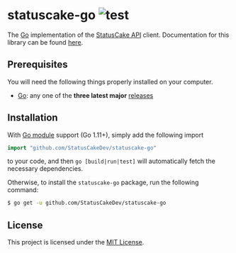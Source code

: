 # statuscake-go ![test](https://github.com/StatusCakeDev/statuscake-go/workflows/test/badge.svg)

The [Go](https://golang.org/) implementation of the [StatusCake
API](https://www.statuscake.com/api/v1) client. Documentation for this library
can be found [here](https://www.statuscake.com/api/v1).

## Prerequisites

You will need the following things properly installed on your computer.

* [Go](https://golang.org/): any one of the **three latest major**
  [releases](https://golang.org/doc/devel/release.html)

## Installation

With [Go module](https://github.com/golang/go/wiki/Modules) support (Go 1.11+),
simply add the following import

```go
import "github.com/StatusCakeDev/statuscake-go"
```

to your code, and then `go [build|run|test]` will automatically fetch the
necessary dependencies.

Otherwise, to install the `statuscake-go` package, run the following command:

```bash
$ go get -u github.com/StatusCakeDev/statuscake-go
```

## License

This project is licensed under the [MIT License](LICENSE.md).
